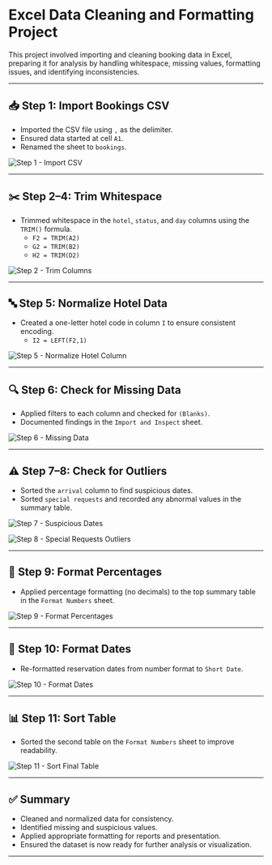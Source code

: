 # Excel Data Cleaning and Formatting Project

This project involved importing and cleaning booking data in Excel, preparing it for analysis by handling whitespace, missing values, formatting issues, and identifying inconsistencies.

---

## 📥 Step 1: Import Bookings CSV

- Imported the CSV file using `,` as the delimiter.
- Ensured data started at cell `A1`.
- Renamed the sheet to `bookings`.

![Step 1 - Import CSV](screenshots/step1_import_csv.png)

---

## ✂️ Step 2–4: Trim Whitespace

- Trimmed whitespace in the `hotel`, `status`, and `day` columns using the `TRIM()` formula.
  - `F2 = TRIM(A2)`
  - `G2 = TRIM(B2)`
  - `H2 = TRIM(D2)`

![Step 2 - Trim Columns](screenshots/step2_trim_columns.png)

---

## 🔤 Step 5: Normalize Hotel Data

- Created a one-letter hotel code in column `I` to ensure consistent encoding.
  - `I2 = LEFT(F2,1)`

![Step 5 - Normalize Hotel Column](screenshots/step5_normalize_hotel.png)

---

## 🔍 Step 6: Check for Missing Data

- Applied filters to each column and checked for `(Blanks)`.
- Documented findings in the `Import and Inspect` sheet.

![Step 6 - Missing Data](screenshots/step6_missing_data.png)

---

## ⚠️ Step 7–8: Check for Outliers

- Sorted the `arrival` column to find suspicious dates.
- Sorted `special requests` and recorded any abnormal values in the summary table.

![Step 7 - Suspicious Dates](screenshots/step7_arrival_sort.png)

![Step 8 - Special Requests Outliers](screenshots/step8_special_requests.png)

---

## 🧮 Step 9: Format Percentages

- Applied percentage formatting (no decimals) to the top summary table in the `Format Numbers` sheet.

![Step 9 - Format Percentages](screenshots/step9_percentage_format.png)

---

## 📅 Step 10: Format Dates

- Re-formatted reservation dates from number format to `Short Date`.

![Step 10 - Format Dates](screenshots/step10_format_dates.png)

---

## 📊 Step 11: Sort Table

- Sorted the second table on the `Format Numbers` sheet to improve readability.

![Step 11 - Sort Final Table](screenshots/step11_sort_table.png)

---

## ✅ Summary

- Cleaned and normalized data for consistency.
- Identified missing and suspicious values.
- Applied appropriate formatting for reports and presentation.
- Ensured the dataset is now ready for further analysis or visualization.

---

